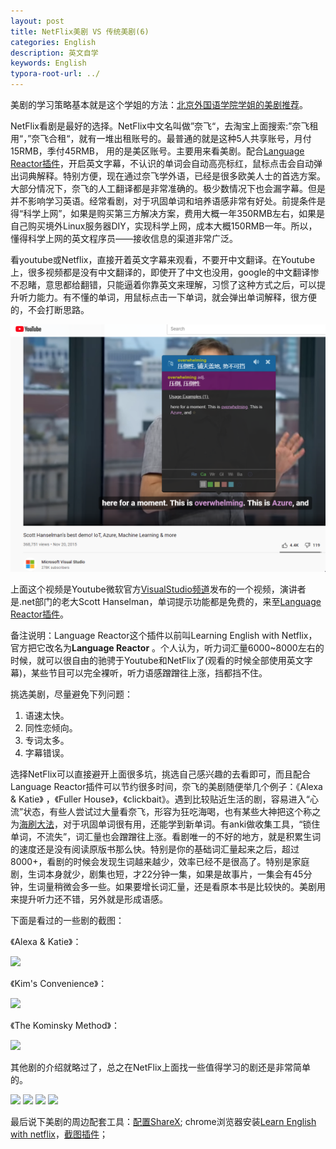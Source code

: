 ```yaml
---
layout: post
title: NetFlix美剧 VS 传统美剧(6)
categories: English
description: 英文自学
keywords: English
typora-root-url: ../
---
```


美剧的学习策略基本就是这个学姐的方法：[北京外国语学院学姐的美剧推荐](https://www.bilibili.com/video/BV1xM4y1K7M7)。

NetFlix看剧是最好的选择。NetFlix中文名叫做”奈飞“，去淘宝上面搜索:”奈飞租用“，”奈飞合租“，就有一堆出租账号的。最普通的就是这种5人共享账号，月付15RMB，季付45RMB， 用的是美区账号。主要用来看美剧。配合[Language Reactor插件](https://chrome.google.com/webstore/detail/language-learning-with-ne/hoombieeljmmljlkjmnheibnpciblicm)，开启英文字幕，不认识的单词会自动高亮标红，鼠标点击会自动弹出词典解释。特别方便，现在通过奈飞学外语，已经是很多欧美人士的首选方案。大部分情况下，奈飞的人工翻译都是非常准确的。极少数情况下也会漏字幕。但是并不影响学习英语。经常看剧，对于巩固单词和培养语感非常有好处。前提条件是得“科学上网”，如果是购买第三方解决方案，费用大概一年350RMB左右，如果是自己购买境外Linux服务器DIY，实现科学上网，成本大概150RMB一年。所以，懂得科学上网的英文程序员——接收信息的渠道非常广泛。

看youtube或Netflix，直接开着英文字幕来观看，不要开中文翻译。在Youtube上，很多视频都是没有中文翻译的，即使开了中文也没用，google的中文翻译惨不忍睹，意思都给翻错，只能逼着你靠英文来理解，习惯了这种方式之后，可以提升听力能力。有不懂的单词，用鼠标点击一下单词，就会弹出单词解释，很方便的，不会打断思路。

![overwhelming](/images/posts/overwhelming6811.png)

上面这个视频是Youtube微软官方[VisualStudio频道](https://www.youtube.com/channel/UChqrDOwARrxdJF-ykAptc7w)发布的一个视频，演讲者是.net部门的老大Scott Hanselman，单词提示功能都是免费的，来至[Language Reactor插件](https://chrome.google.com/webstore/detail/language-learning-with-ne/hoombieeljmmljlkjmnheibnpciblicm)。



备注说明：Language Reactor这个插件以前叫Learning English with Netflix，官方把它改名为**Language Reactor** 。个人认为，听力词汇量6000~8000左右的时候，就可以很自由的驰骋于Youtube和NetFlix了(观看的时候全部使用英文字幕)，某些节目可以完全裸听，听力语感蹭蹭往上涨，挡都挡不住。

挑选美剧，尽量避免下列问题：

1. 语速太快。
2. 同性恋倾向。
3. 专词太多。
4. 字幕错误。

选择NetFlix可以直接避开上面很多坑，挑选自己感兴趣的去看即可，而且配合Language Reactor插件可以节约很多时间，奈飞的美剧随便举几个例子：《Alexa & Katie》 ，《Fuller House》，《clickbait》。遇到比较贴近生活的剧，容易进入“心流”状态，有些人尝试过大量看奈飞，形容为狂吃海喝，也有某些大神把这个称之为[海刷大法](https://mp.weixin.qq.com/s/qRThm0n9pomTiL3Y9s7I-A)，对于巩固单词很有用，还能学到新单词。有anki做收集工具，“锁住单词，不流失”，词汇量也会蹭蹭往上涨。看剧唯一的不好的地方，就是积累生词的速度还是没有阅读原版书那么快。特别是你的基础词汇量起来之后，超过8000+，看剧的时候会发现生词越来越少，效率已经不是很高了。特别是家庭剧，生词本身就少，剧集也短，才22分钟一集，如果是故事片，一集会有45分钟，生词量稍微会多一些。如果要增长词汇量，还是看原本书是比较快的。美剧用来提升听力还不错，另外就是形成语感。

下面是看过的一些剧的截图：

《Alexa & Katie》：

<img src="https://cs-cn.top/images/posts/kitty555.png"/>

《Kim's Convenience》： 

<img src="https://cs-cn.top/images/posts/mr_king119.png"/>

《The Kominsky Method》：

<img src="https://cs-cn.top/images/posts/king_siki1322.png"/>

其他剧的介绍就略过了，总之在NetFlix上面找一些值得学习的剧还是非常简单的。

<img src="https://cs-cn.top/images/posts/trash_track1448.png"/>

<img src="https://cs-cn.top/images/posts/netflix_soap457.png"/>

<img src="https://cs-cn.top/images/posts/GreenHouse_Academy12731.png"/>



<img src="https://cs-cn.top/images/posts/kidsTV502.png"/>

最后说下美剧的周边配套工具：[配置ShareX](https://cs-cn.top/2019/07/10/anki_pdf_js_study/#sharex%E9%85%8D%E7%BD%AE); chrome浏览器安装[Learn English with netflix](https://chrome.google.com/webstore/detail/language-learning-with-ne/hoombieeljmmljlkjmnheibnpciblicm)，[截图插件](https://chrome.google.com/webstore/detail/awesome-screenshot-screen/nlipoenfbbikpbjkfpfillcgkoblgpmj)；
